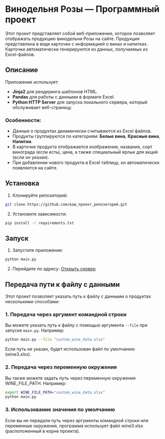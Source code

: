 # Винодельня Розы — Программный проект

Этот проект представляет собой веб-приложение, которое позволяет отображать продукцию винодельни Розы на сайте. Продукция представлена в виде карточек с информацией о винах и напитках. Карточки автоматически генерируются из данных, получаемых из Excel-файлов.

## Описание

Приложение использует:

- **Jinja2** для рендеринга шаблонов HTML.
- **Pandas** для работы с данными в формате Excel.
- **Python HTTP Server** для запуска локального сервера, который обслуживает веб-страницу.

### Особенности:
- Данные о продуктах динамически считываются из Excel файлов.
- Продукты группируются по категориям: **Белые вина**, **Красные вина**, **Напитки**.
- В карточке продукта отображается изображение, название, сорт винограда (если есть), цена, а также специальный ярлык для акций (если он указан).
- При добавлении нового продукта в Excel таблицу, он автоматически появляется на сайте.

## Установка

1. Клонируйте репозиторий:

```bash
git clone https://github.com/ваш_проект_репозиторий.git
```

2. Установите зависимости:

```bash
pip install -r requirements.txt
```

## Запуск

1. Запустите приложение:
```bash
python main.py
```

2. Перейдите по адресу:
   [Открыть сервер](http://127.0.0.1:8000)

## Передача пути к файлу с данными

Этот проект позволяет указать путь к файлу с данными о продуктах несколькими способами:

### 1. Передача через аргумент командной строки
Вы можете указать путь к файлу с помощью аргумента `--file` при запуске `main.py`. Например:

```bash
python main.py --file "custom_wine_data.xlsx"
```
Если путь не указан, будет использован файл по умолчанию (wine3.xlsx).

### 2. Передача через переменную окружения
Вы также можете задать путь через переменную окружения WINE_FILE_PATH. Например:
```bash
export WINE_FILE_PATH="custom_wine_data.xlsx"
python main.py
```

### 3. Использование значения по умолчанию
Если вы не передали путь через аргументы командной строки или переменные окружения, 
программа использует файл wine3.xlsx (расположенный в корне проекта).